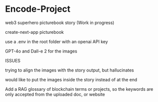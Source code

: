 # Encode-Project
web3 superhero picturebook story 
(Work in progress)

create-next-app picturebook

use a .env in the root folder with an openai API key

GPT-4o and Dall-e 2 for the images

ISSUES

trying to align the images with the story output, but hallucinates

would like to put the images inside the story instead of at the end

Add a RAG glossary of blockchain terms or projects, so the keywords are only accepted from the uploaded doc, or website
